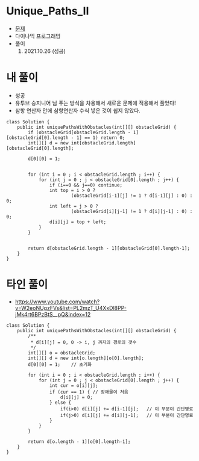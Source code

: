 # Unique_Paths_II
- [문제](https://leetcode.com/problems/unique-paths-ii/description/)
- 다이나믹 프로그래밍
- 풀이
    1. 2021.10.26 (성공)

# 내 풀이
- 성공
- 유투브 승지니어 님 푸는 방식을 차용해서 새로운 문제에 적용해서 풀었다!
- 삼항 연산자 안에 삼항연산자 수식 넣은 것이 쉽지 않았다.
```
class Solution {
    public int uniquePathsWithObstacles(int[][] obstacleGrid) {
        if (obstacleGrid[obstacleGrid.length - 1][obstacleGrid[0].length - 1] == 1) return 0;
        int[][] d = new int[obstacleGrid.length][obstacleGrid[0].length];

        d[0][0] = 1;
        

        for (int i = 0 ; i < obstacleGrid.length ; i++) {
            for (int j = 0 ; j < obstacleGrid[0].length ; j++) {
                if (i==0 && j==0) continue;
                int top = i > 0 ?
                        (obstacleGrid[i-1][j] != 1 ? d[i-1][j] : 0) : 0;
                int left = j > 0 ?
                        (obstacleGrid[i][j-1] != 1 ? d[i][j-1] : 0) : 0;
                d[i][j] = top + left;
            }
        }


        return d[obstacleGrid.length - 1][obstacleGrid[0].length-1];
    }
}
```

# 타인 풀이
- https://www.youtube.com/watch?v=W2eoNUgzFVs&list=PL2mzT_U4XxDl8PP-jMk4rt6BPzBtS__pQ&index=12
```
class Solution {
    public int uniquePathsWithObstacles(int[][] obstacleGrid) {
        /**
         * d[i][j] = 0, 0 -> i, j 까지의 경로의 갯수
         */
        int[][] o = obstacleGrid;
        int[][] d = new int[o.length][o[0].length];
        d[0][0] = 1;    // 초기화

        for (int i = 0 ; i < obstacleGrid.length ; i++) {
            for (int j = 0 ; j < obstacleGrid[0].length ; j++) {
                int cur = o[i][j];
                if (cur == 1) { // 장애물이 처음
                    d[i][j] = 0;
                } else {
                    if(i>0) d[i][j] += d[i-1][j];   // 이 부분이 간단명료
                    if(j>0) d[i][j] += d[i][j-1];   // 이 부분이 간단명료
                }
            }
        }
        
        return d[o.length - 1][o[0].length-1];
    }
}
```